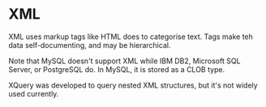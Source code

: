 # XML
XML uses markup tags like HTML does to categorise text. Tags make teh data self-documenting, and may be hierarchical.

Note that MySQL doesn't support XML while IBM DB2, Microsoft SQL Server, or PostgreSQL do. In MySQL, it is stored as a CLOB type.

XQuery was developed to query nested XML structures, but it's not widely used currently.